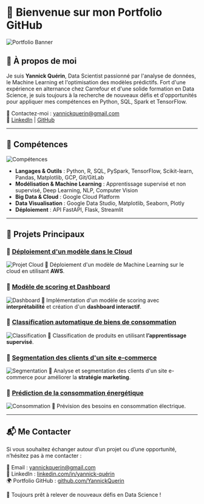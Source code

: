 # 👋 Bienvenue sur mon Portfolio GitHub

![Portfolio Banner](https://via.placeholder.com/1200x400.png?text=Bienvenue+sur+mon+Portfolio)

## 📌 À propos de moi

Je suis **Yannick Quérin**, Data Scientist passionné par l'analyse de données, le Machine Learning et l'optimisation des modèles prédictifs. Fort d'une expérience en alternance chez Carrefour et d'une solide formation en Data Science, je suis toujours à la recherche de nouveaux défis et d'opportunités pour appliquer mes compétences en Python, SQL, Spark et TensorFlow.
  
📧 Contactez-moi : [yannickquerin@gmail.com](mailto:yannickquerin@gmail.com)  
🔗 [LinkedIn](https://linkedin.com/in/yannick-qu%C3%A9rin/) | [GitHub](https://github.com/YannickQuerin)

---

## 🚀 Compétences

![Compétences](https://via.placeholder.com/800x400.png?text=Comp%C3%A9tences+Techniques)

- **Langages & Outils** : Python, R, SQL, PySpark, TensorFlow, Scikit-learn, Pandas, Matplotlib, GCP, Git/GitLab
- **Modélisation & Machine Learning** : Apprentissage supervisé et non supervisé, Deep Learning, NLP, Computer Vision
- **Big Data & Cloud** : Google Cloud Platform
- **Data Visualisation** : Google Data Studio, Matplotlib, Seaborn, Plotly
- **Déploiement** : API FastAPI, Flask, Streamlit

---

## 📂 Projets Principaux

### 🔹 [Déploiement d'un modèle dans le Cloud](https://github.com/YannickQuerin/OC-DS-P8-Deployez_un_modele_dans_le_cloud)
![Projet Cloud](https://via.placeholder.com/600x300.png?text=D%C3%A9ploiement+Cloud)
📌 Déploiement d'un modèle de Machine Learning sur le cloud en utilisant **AWS**.

### 🔹 [Modèle de scoring et Dashboard](https://github.com/YannickQuerin/OC-DS-P7-Implementez_modele_scoring_dashboard)
![Dashboard](https://via.placeholder.com/600x300.png?text=Dashboard+Scoring)
📌 Implémentation d'un modèle de scoring avec **interprétabilité** et création d'un **dashboard interactif**.

### 🔹 [Classification automatique de biens de consommation](https://github.com/YannickQuerin/OC-DataScience-P6-Classifiez_automatiquement_biens_consommation)
![Classification](https://via.placeholder.com/600x300.png?text=Classification+Produits)
📌 Classification de produits en utilisant **l’apprentissage supervisé**.

### 🔹 [Segmentation des clients d'un site e-commerce](https://github.com/YannickQuerin/OC-DS-P5-Segmentez_Clients_site_e-commerce)
![Segmentation](https://via.placeholder.com/600x300.png?text=Segmentation+Clients)
📌 Analyse et segmentation des clients d'un site e-commerce pour améliorer la **stratégie marketing**.

### 🔹 [Prédiction de la consommation énergétique](https://github.com/YannickQuerin/OC-DS-P4-Anticipez_besoins_consommation_electriques_batiments)
![Consommation](https://via.placeholder.com/600x300.png?text=Pr%C3%A9diction+%C3%A9nergie)
📌 Prévision des besoins en consommation électrique.

---

## 📬 Me Contacter

Si vous souhaitez échanger autour d’un projet ou d’une opportunité, n’hésitez pas à me contacter :

📧 Email : [yannickquerin@gmail.com](mailto:yannickquerin@gmail.com)  
🔗 LinkedIn : [linkedin.com/in/yannick-quérin](https://linkedin.com/in/yannick-qu%C3%A9rin/)  
🌍 Portfolio GitHub : [github.com/YannickQuerin](https://github.com/YannickQuerin)

🚀 Toujours prêt à relever de nouveaux défis en Data Science !
